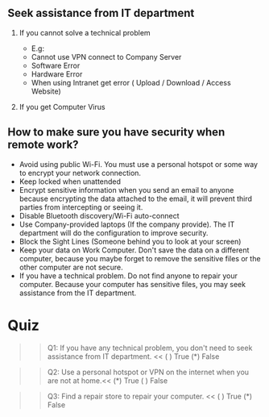 
## Seek assistance from IT department
1. If you cannot solve a technical problem
    - E.g:
    - Cannot use VPN connect to Company Server 
    - Software Error  
    - Hardware Error  
    - When using Intranet get error ( Upload / Download / Access Website)

2. If you get Computer Virus
	
## How to make sure you have security when remote work?
- Avoid using public Wi-Fi. You must use a personal hotspot or some way to encrypt your network connection.
- Keep locked when unattended
- Encrypt sensitive information when you send an email to anyone because encrypting the data attached to the email, it will prevent third parties from intercepting or seeing it.
- Disable Bluetooth discovery/Wi-Fi auto-connect
- Use Company-provided laptops (If the company provide). The IT department will do the configuration to improve security.
- Block the Sight Lines (Someone behind you to look at your screen)
- Keep your data on Work Computer. Don't save the data on a different computer, because you maybe forget to remove the sensitive files or the other computer are not secure.
- If you have a technical problem. Do not find anyone to repair your computer. Because your computer has sensitive files, you may seek assistance from the IT department.

# Quiz
>>Q1: If you have any technical problem, you don't need to seek assistance from IT department. <<
( ) True
(*) False

>>Q2: Use a personal hotspot or VPN on the internet when you are not at home.<<
(*) True
( ) False

>>Q3: Find a repair store to repair your computer. <<
( ) True
(*) False
